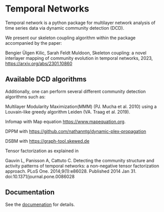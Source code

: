 # Temporal Networks
Temporal network is a python package for multilayer network analysis of time series data via dynamic community detection (DCD).

We present our skeleton coupling algorithm within the package accompanied by the paper:

Bengier Ülgen Kilic, Sarah Feldt Muldoon, Skeleton coupling: a novel interlayer mapping of community evolution in temporal networks, 2023, https://arxiv.org/abs/2301.10860

## Available DCD algorithms
Additionally, one can perform several different community detection algorithms such as:

Multilayer Modularity Maximization(MMM) (PJ. Mucha et al. 2010) using a Louvain-like greedy algorithm Leiden (VA. Traag et al. 2019). 

Infomap with Map equation https://www.mapequation.org.

DPPM with https://github.com/nathanntg/dynamic-plex-propagation

DSBM with https://graph-tool.skewed.de

Tensor factorization as explained in 	

Gauvin L, Panisson A, Cattuto C. Detecting the community structure and activity patterns of temporal networks: a non-negative tensor factorization approach. PLoS One. 2014;9(1):e86028. Published 2014 Jan 31. doi:10.1371/journal.pone.0086028

## Documentation
See the [documenation](https://temporal-network-analysis.readthedocs.io/en/latest/index.html) for details.
